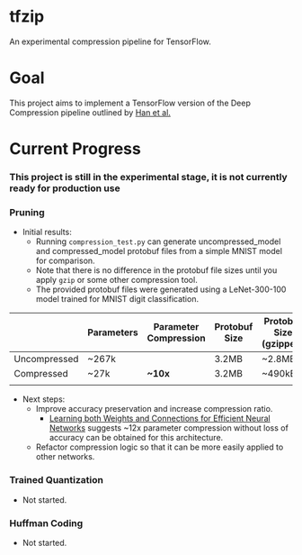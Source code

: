 # tfzip
An experimental compression pipeline for TensorFlow.

# Goal
This project aims to implement a TensorFlow version of the Deep Compression pipeline outlined by [Han et al.](http://arxiv.org/pdf/1510.00149v3.pdf)

# Current Progress
### This project is still in the experimental stage, it is not currently ready for production use
### Pruning
- Initial results:
  - Running `compression_test.py` can generate uncompressed_model and compressed_model protobuf files from a simple MNIST model for comparison.
  - Note that there is no difference in the protobuf file sizes until you apply `gzip` or some other compression tool.
  - The provided protobuf files were generated using a LeNet-300-100 model trained for MNIST digit classification.
  
|              | Parameters | Parameter Compression | Protobuf Size | Protobuf Size (gzipped) | Protobuf Compression | Accuracy |
|--------------|------------|-----------------------|---------------|-------------------------|----------------------|----------|
| Uncompressed | ~267k      |                       | 3.2MB         | ~2.8MB                  |                      | 98.19%   |
| Compressed   | ~27k       | **~10x**              | 3.2MB         | ~490kB                  | **~6x**              | 97.31%   |
|              |            |                       |               |                         |                      |          |
- Next steps:
  - Improve accuracy preservation and increase compression ratio.
    - [Learning both Weights and Connections for Efficient Neural Networks](http://arxiv.org/pdf/1506.02626v3.pdf) suggests ~12x parameter compression without loss of accuracy can be obtained for this architecture.
  - Refactor compression logic so that it can be more easily applied to other networks.
  
### Trained Quantization
- Not started.

### Huffman Coding
- Not started.

